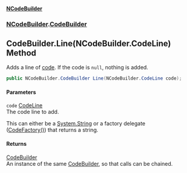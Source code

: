 #### [NCodeBuilder](./index.md 'index')
### [NCodeBuilder](./NCodeBuilder.md 'NCodeBuilder').[CodeBuilder](./NCodeBuilder-CodeBuilder.md 'NCodeBuilder.CodeBuilder')
## CodeBuilder.Line(NCodeBuilder.CodeLine) Method
Adds a line of [code](#NCodeBuilder-CodeBuilder-Line(NCodeBuilder-CodeLine)-code 'NCodeBuilder.CodeBuilder.Line(NCodeBuilder.CodeLine).code'). If the code is `null`, nothing is added.  
```csharp
public NCodeBuilder.CodeBuilder Line(NCodeBuilder.CodeLine code);
```
#### Parameters
<a name='NCodeBuilder-CodeBuilder-Line(NCodeBuilder-CodeLine)-code'></a>
`code` [CodeLine](./NCodeBuilder-CodeLine.md 'NCodeBuilder.CodeLine')  
The code line to add.  





This can either be a [System.String](https://docs.microsoft.com/en-us/dotnet/api/System.String 'System.String') or a factory delegate  
([CodeFactory()](./NCodeBuilder-CodeFactory().md 'NCodeBuilder.CodeFactory()')) that returns a string.  
  
#### Returns
[CodeBuilder](./NCodeBuilder-CodeBuilder.md 'NCodeBuilder.CodeBuilder')  
An instance of the same [CodeBuilder](./NCodeBuilder-CodeBuilder.md 'NCodeBuilder.CodeBuilder'), so that calls can be chained.  
